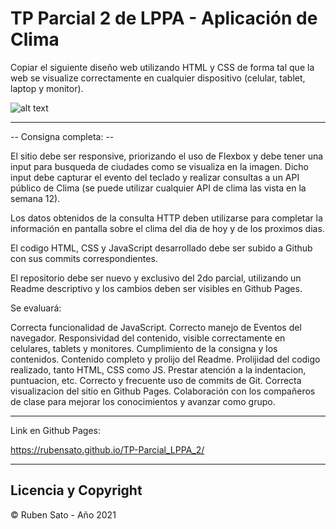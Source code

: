 # TP Parcial 2 de LPPA - Aplicación de Clima

Copiar el siguiente diseño web utilizando HTML y CSS de forma tal que la web se visualize correctamente en cualquier dispositivo (celular, tablet, laptop y monitor).


![alt text](https://github.com/rubensato/TP-Parcial_LPPA_2/blob/master/img/parcial2.phg?raw=true)


---
-- Consigna completa: --

El sitio debe ser responsive, priorizando el uso de Flexbox y debe tener una input para busqueda de ciudades como se visualiza en la imagen. Dicho input debe capturar el evento del teclado y realizar consultas a un API público de Clima (se puede utilizar cualquier API de clima las vista en la semana 12).

Los datos obtenidos de la consulta HTTP deben utilizarse para completar la información en pantalla sobre el clima del dia de hoy y de los proximos dias.



El codigo HTML, CSS y JavaScript desarrollado debe ser subido a Github con sus commits correspondientes.

El repositorio debe ser nuevo y exclusivo del 2do parcial, utilizando un Readme descriptivo y los cambios deben ser visibles en Github Pages.

Se evaluará:

Correcta funcionalidad de JavaScript.
Correcto manejo de Eventos del navegador.
Responsividad del contenido, visible correctamente en celulares, tablets y monitores.
Cumplimiento de la consigna y los contenidos.
Contenido completo y prolijo del Readme.
Prolijidad del codigo realizado, tanto HTML, CSS como JS. Prestar atención a la indentacion, puntuacion, etc.
Correcto y frecuente uso de commits de Git.
Correcta visualizacion del sitio en Github Pages.
Colaboración con los compañeros de clase para mejorar los conocimientos y avanzar como grupo.


---
Link en Github Pages:

https://rubensato.github.io/TP-Parcial_LPPA_2/

---
## Licencia y Copyright

© Ruben Sato - Año 2021
